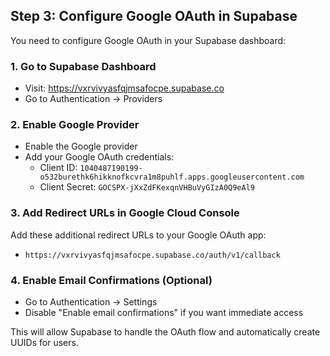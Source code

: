 ## Step 3: Configure Google OAuth in Supabase

You need to configure Google OAuth in your Supabase dashboard:

### 1. Go to Supabase Dashboard
- Visit: https://vxrvivyasfqjmsafocpe.supabase.co
- Go to Authentication → Providers

### 2. Enable Google Provider
- Enable the Google provider
- Add your Google OAuth credentials:
  - Client ID: `1040487190199-o532burethk6hikknofkcvra1m8puhlf.apps.googleusercontent.com`
  - Client Secret: `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`

### 3. Add Redirect URLs in Google Cloud Console
Add these additional redirect URLs to your Google OAuth app:
- `https://vxrvivyasfqjmsafocpe.supabase.co/auth/v1/callback`

### 4. Enable Email Confirmations (Optional)
- Go to Authentication → Settings
- Disable "Enable email confirmations" if you want immediate access

This will allow Supabase to handle the OAuth flow and automatically create UUIDs for users.